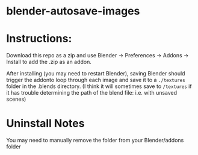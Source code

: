 ﻿# blender-autosave-images

# Instructions:

Download this repo as a zip and use Blender -> Preferences -> Addons -> Install to add the .zip as an addon.

After installing (you may need to restart Blender), saving Blender should trigger the addonto loop through each image and save it to a `./textures` folder in the .blends directory. (I think it will sometimes save to `/textures` if it has trouble determining the path of the blend file: i.e. with unsaved scenes)

# Uninstall Notes

 You may need to manually remove the folder from your Blender/addons folder
